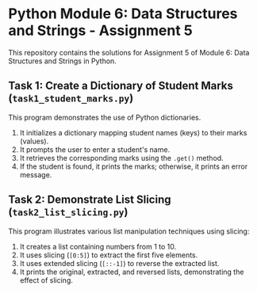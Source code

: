 # Python Module 6: Data Structures and Strings - Assignment 5

This repository contains the solutions for Assignment 5 of Module 6: Data Structures and Strings in Python.

## Task 1: Create a Dictionary of Student Marks (`task1_student_marks.py`)

This program demonstrates the use of Python dictionaries.
1.  It initializes a dictionary mapping student names (keys) to their marks (values).
2.  It prompts the user to enter a student's name.
3.  It retrieves the corresponding marks using the `.get()` method.
4.  If the student is found, it prints the marks; otherwise, it prints an error message.

## Task 2: Demonstrate List Slicing (`task2_list_slicing.py`)

This program illustrates various list manipulation techniques using slicing:
1.  It creates a list containing numbers from 1 to 10.
2.  It uses slicing (`[0:5]`) to extract the first five elements.
3.  It uses extended slicing (`[::-1]`) to reverse the extracted list.
4.  It prints the original, extracted, and reversed lists, demonstrating the effect of slicing.
